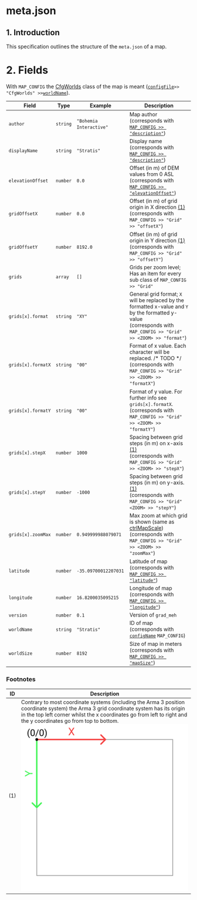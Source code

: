 # meta.json

## 1. Introduction
This specification outlines the structure of the `meta.json` of a map.

# 2. Fields
With `MAP_CONFIG` the [CfgWorlds](https://community.bistudio.com/wiki/Arma_3_CfgWorlds_Config_Reference) class of the map is meant ([`configFile`](https://community.bistudio.com/wiki/configFile)` >> "CfgWorlds" >> `[`worldName`](https://community.bistudio.com/wiki/worldName)).

| Field | Type | Example | Description |
| --- | --- | --- | --- |
| `author` | `string` | `"Bohemia Interactive"` | Map author<br>(corresponds with [`MAP_CONFIG >> "description"`](https://community.bistudio.com/wiki/Arma_3_CfgWorlds_Config_Reference#author)) |
| `displayName` | `string` | `"Stratis"` | Display name<br>(corresponds with [`MAP_CONFIG >> "description"`](https://community.bistudio.com/wiki/Arma_3_CfgWorlds_Config_Reference#description)) |
| `elevationOffset` | `number` | `0.0` | Offset (in m) of DEM values from 0 ASL<br>(corresponds with [`MAP_CONFIG >> "elevationOffset"`](https://community.bistudio.com/wiki/Arma_3_CfgWorlds_Config_Reference#elevationOffset)) |
| `gridOffsetX` | `number` | `0.0` | Offset (in m) of grid origin in X direction [(1)](#Footnotes)<br>(corresponds with `MAP_CONFIG >> "Grid" >> "offsetX"`) |
| `gridOffsetY` | `number` | `8192.0` | Offset (in m) of grid origin in Y direction [(1)](#Footnotes)<br>(corresponds with `MAP_CONFIG >> "Grid" >> "offsetY"`) |
| `grids` | `array` | `[]` | Grids per zoom level; Has an item for every sub class of `MAP_CONFIG >> "Grid"` |
| `grids[x].format` | `string` | `"XY"` | General grid format; `X` will be replaced by the formatted x-value and `Y` by the formatted y-value<br>(corresponds with `MAP_CONFIG >> "Grid" >> <ZOOM> >> "format"`) |
| `grids[x].formatX` | `string` | `"00"` | Format of x value. Each character will be replaced. /* TODO */<br>(corresponds with `MAP_CONFIG >> "Grid" >> <ZOOM> >> "formatX"`)  |
| `grids[x].formatY` | `string` | `"00"` | Format of y value. For further info see `grids[x].formatX`.<br>(corresponds with `MAP_CONFIG >> "Grid" >> <ZOOM> >> "formatY"`) |
| `grids[x].stepX` | `number` | `1000` | Spacing between grid steps (in m) on x-axis [(1)](#Footnotes)<br>(corresponds with `MAP_CONFIG >> "Grid" >> <ZOOM> >> "stepX"`) |
| `grids[x].stepY` | `number` | `-1000` | Spacing between grid steps (in m) on y-axis. [(1)](#Footnotes)<br>(corresponds with `MAP_CONFIG >> "Grid" <ZOOM> >> "stepY"`) |
| `grids[x].zoomMax` | `number` | `0.949999988079071` | Max zoom at which grid is shown (same as [ctrlMapScale](https://community.bistudio.com/wiki/ctrlMapScale))<br>(corresponds with `MAP_CONFIG >> "Grid" >> <ZOOM> >> "zoomMax"`)  |
| `latitude` | `number` | `-35.09700012207031` | Latitude of map<br>(corresponds with [`MAP_CONFIG >> "latitude"`](https://community.bistudio.com/wiki/Arma_3_CfgWorlds_Config_Reference#latitude)) |
| `longitude` | `number` | `16.8200035095215` | Longitude of map<br>(corresponds with [`MAP_CONFIG >> "longitude"`](https://community.bistudio.com/wiki/Arma_3_CfgWorlds_Config_Reference#longitude)) |
| `version` | `number` | `0.1` | Version of `grad_meh` | |
| `worldName` | `string` | `"Stratis"` | ID of map<br>(corresponds with [`configName`](https://community.bistudio.com/wiki/configName) `MAP_CONFIG`) |
| `worldSize` | `number` | `8192` | Size of map in meters<br>(corresponds with  [`MAP_CONFIG >> "mapSize"`](https://community.bistudio.com/wiki/Arma_3_CfgWorlds_Config_Reference#mapSize)) |

### Footnotes
| ID | Description |
| --- | --- |
| (1) | Contrary to most coordinate systems (including the Arma 3 position coordinate system) the Arma 3 grid coordinate system has its origin in the top left corner whilst the x coordinates go from left to right and the y coordinates go from top to bottom.<br>![](./assets/grid_coord_system.svg) |

